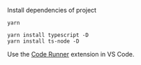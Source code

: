 Install dependencies of project

```
yarn
```

<!-- globally with TypeScript. -->

```
yarn install typescript -D
yarn install ts-node -D
```

Use the [Code Runner](https://marketplace.visualstudio.com/items?itemName=formulahendry.code-runner) extension in VS Code.
